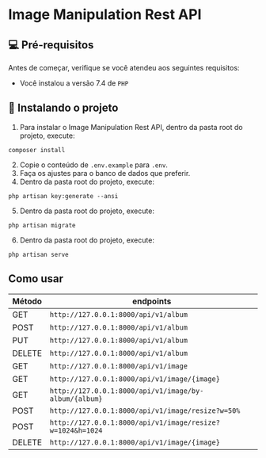 # Image Manipulation Rest API

## 💻 Pré-requisitos
Antes de começar, verifique se você atendeu aos seguintes requisitos:
* Você instalou a versão 7.4 de `PHP`
## 🚀 Instalando o projeto

1. Para instalar o Image Manipulation Rest API, dentro da pasta root do projeto, execute:
```
composer install
```
2. Copie o conteúdo de  `.env.example` para  `.env`.
3. Faça os ajustes para o banco de dados que preferir.
4. Dentro da pasta root do projeto, execute:
```
php artisan key:generate --ansi
```
5. Dentro da pasta root do projeto, execute:
```
php artisan migrate
```
6. Dentro da pasta root do projeto, execute:
```
php artisan serve
```
## Como usar 

Método | endpoints |
------------ | -------------
GET | `http://127.0.0.1:8000/api/v1/album`
POST| `http://127.0.0.1:8000/api/v1/album`
PUT | `http://127.0.0.1:8000/api/v1/album`
DELETE | `http://127.0.0.1:8000/api/v1/album`
GET| `http://127.0.0.1:8000/api/v1/image`
GET | `http://127.0.0.1:8000/api/v1/image/{image}`
GET | `http://127.0.0.1:8000/api/v1/image/by-album/{album}`
POST | `http://127.0.0.1:8000/api/v1/image/resize?w=50%`
POST | `http://127.0.0.1:8000/api/v1/image/resize?w=1024&h=1024`
DELETE | `http://127.0.0.1:8000/api/v1/image/{image}`

